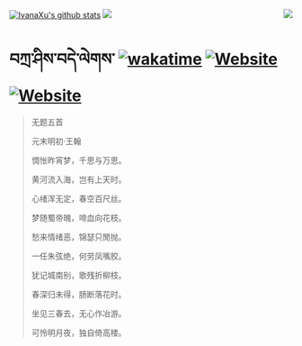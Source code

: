[![IvanaXu's github stats](https://github-readme-stats.vercel.app/api?username=IvanaXu&show_icons=true&theme=vue-dark)](https://github.com/anuraghazra/github-readme-stats)
<img align="right" src="https://github-readme-stats.vercel.app/api/top-langs/?username=IvanaXu&langs_count=8&theme=graywhite" />
<img src="https://github-readme-stats.vercel.app/api/wakatime?username=IvanaXu&layout=compact&langs_count=8&theme=vue-dark&custom_title=Programming~Times/SinceJul.29.2021" />
# བཀྲ་ཤིས་བདེ་ལེགས་	[![wakatime](https://wakatime.com/badge/user/5043ee4a-e361-4607-9d47-d557f2005d05.svg)](https://wakatime.com/@5043ee4a-e361-4607-9d47-d557f2005d05)	[![Website](https://img.shields.io/website?label=tianchi&up_color=orange&up_message=IvanaXu&url=https%3A%2F%2Fshields.io)](https://tianchi.aliyun.com/home/science/scienceDetail?userId=1095279182618)	[![Website](https://img.shields.io/website?label=yuque&up_color=green&up_message=IvanaXu&url=https%3A%2F%2Fshields.io)](https://www.yuque.com/ivanaxu)
> 无题五首
>
> 元末明初·王翰
>
> 惆怅昨宵梦，千思与万思。
> 
> 黄河流入海，岂有上天时。
> 
> 心绪浑无定，春空百尺丝。
> 
> 梦随蜀帝魄，啼血向花枝。
> 
> 愁来情绪恶，锦瑟只閒抛。
> 
> 一任朱弦绝，何劳凤嘴胶。
> 
> 犹记城南别，歌残折柳枝。
> 
> 春深归未得，肠断落花时。
> 
> 坐见三春去，无心作冶游。
> 
> 可怜明月夜，独自倚高楼。